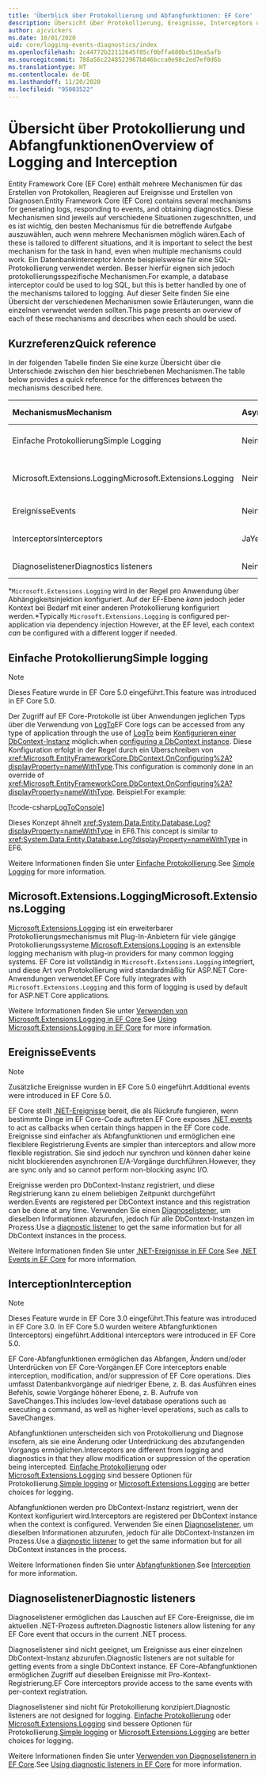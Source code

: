 ```yaml
---
title: 'Überblick über Protokollierung und Abfangfunktionen: EF Core'
description: Übersicht über Protokollierung, Ereignisse, Interceptors und Diagnosefunktionen für EF Core
author: ajcvickers
ms.date: 10/01/2020
uid: core/logging-events-diagnostics/index
ms.openlocfilehash: 2c44772b22112645f85cf0bffa680bc510ea5afb
ms.sourcegitcommit: 788a56c2248523967b846bcca0e98c2ed7ef0d6b
ms.translationtype: HT
ms.contentlocale: de-DE
ms.lasthandoff: 11/20/2020
ms.locfileid: "95003522"
---
```

# <a name="overview-of-logging-and-interception"></a><span data-ttu-id="c4283-103">Übersicht über Protokollierung und Abfangfunktionen</span><span class="sxs-lookup"><span data-stu-id="c4283-103">Overview of Logging and Interception</span></span>

<span data-ttu-id="c4283-104">Entity Framework Core (EF Core) enthält mehrere Mechanismen für das Erstellen von Protokollen, Reagieren auf Ereignisse und Erstellen von Diagnosen.</span><span class="sxs-lookup"><span data-stu-id="c4283-104">Entity Framework Core (EF Core) contains several mechanisms for generating logs, responding to events, and obtaining diagnostics.</span></span> <span data-ttu-id="c4283-105">Diese Mechanismen sind jeweils auf verschiedene Situationen zugeschnitten, und es ist wichtig, den besten Mechanismus für die betreffende Aufgabe auszuwählen, auch wenn mehrere Mechanismen möglich wären.</span><span class="sxs-lookup"><span data-stu-id="c4283-105">Each of these is tailored to different situations, and it is important to select the best mechanism for the task in hand, even when multiple mechanisms could work.</span></span> <span data-ttu-id="c4283-106">Ein Datenbankinterceptor könnte beispielsweise für eine SQL-Protokollierung verwendet werden. Besser hierfür eignen sich jedoch protokollierungsspezifische Mechanismen.</span><span class="sxs-lookup"><span data-stu-id="c4283-106">For example, a database interceptor could be used to log SQL, but this is better handled by one of the mechanisms tailored to logging.</span></span> <span data-ttu-id="c4283-107">Auf dieser Seite finden Sie eine Übersicht der verschiedenen Mechanismen sowie Erläuterungen, wann die einzelnen verwendet werden sollten.</span><span class="sxs-lookup"><span data-stu-id="c4283-107">This page presents an overview of each of these mechanisms and describes when each should be used.</span></span>

## <a name="quick-reference"></a><span data-ttu-id="c4283-108">Kurzreferenz</span><span class="sxs-lookup"><span data-stu-id="c4283-108">Quick reference</span></span>

<span data-ttu-id="c4283-109">In der folgenden Tabelle finden Sie eine kurze Übersicht über die Unterschiede zwischen den hier beschriebenen Mechanismen.</span><span class="sxs-lookup"><span data-stu-id="c4283-109">The table below provides a quick reference for the differences between the mechanisms described here.</span></span>

| <span data-ttu-id="c4283-110">Mechanismus</span><span class="sxs-lookup"><span data-stu-id="c4283-110">Mechanism</span></span> |  <span data-ttu-id="c4283-111">Async</span><span class="sxs-lookup"><span data-stu-id="c4283-111">Async</span></span> | <span data-ttu-id="c4283-112">`Scope`</span><span class="sxs-lookup"><span data-stu-id="c4283-112">Scope</span></span> | <span data-ttu-id="c4283-113">Registriert</span><span class="sxs-lookup"><span data-stu-id="c4283-113">Registered</span></span> | <span data-ttu-id="c4283-114">Beabsichtigte Verwendung</span><span class="sxs-lookup"><span data-stu-id="c4283-114">Intended use</span></span>
|:----------|--------|-------|------------|-------------
| <span data-ttu-id="c4283-115">Einfache Protokollierung</span><span class="sxs-lookup"><span data-stu-id="c4283-115">Simple Logging</span></span> | <span data-ttu-id="c4283-116">Nein</span><span class="sxs-lookup"><span data-stu-id="c4283-116">No</span></span> | <span data-ttu-id="c4283-117">Pro Kontext</span><span class="sxs-lookup"><span data-stu-id="c4283-117">Per context</span></span> | <span data-ttu-id="c4283-118">Kontextbezogene Konfiguration</span><span class="sxs-lookup"><span data-stu-id="c4283-118">Context configuration</span></span> | <span data-ttu-id="c4283-119">Protokollierung zur Entwicklungszeit</span><span class="sxs-lookup"><span data-stu-id="c4283-119">Development-time logging</span></span>
| <span data-ttu-id="c4283-120">Microsoft.Extensions.Logging</span><span class="sxs-lookup"><span data-stu-id="c4283-120">Microsoft.Extensions.Logging</span></span> | <span data-ttu-id="c4283-121">Nein</span><span class="sxs-lookup"><span data-stu-id="c4283-121">No</span></span> | <span data-ttu-id="c4283-122">Pro Kontext\*</span><span class="sxs-lookup"><span data-stu-id="c4283-122">Per context\*</span></span> | <span data-ttu-id="c4283-123">Abhängigkeitsinjektion</span><span class="sxs-lookup"><span data-stu-id="c4283-123">D.I.</span></span> <span data-ttu-id="c4283-124">oder kontextbezogene Konfiguration</span><span class="sxs-lookup"><span data-stu-id="c4283-124">or context configuration</span></span> | <span data-ttu-id="c4283-125">Produktionsprotokollierung</span><span class="sxs-lookup"><span data-stu-id="c4283-125">Production logging</span></span>
| <span data-ttu-id="c4283-126">Ereignisse</span><span class="sxs-lookup"><span data-stu-id="c4283-126">Events</span></span> | <span data-ttu-id="c4283-127">Nein</span><span class="sxs-lookup"><span data-stu-id="c4283-127">No</span></span> | <span data-ttu-id="c4283-128">Pro Kontext</span><span class="sxs-lookup"><span data-stu-id="c4283-128">Per context</span></span> | <span data-ttu-id="c4283-129">Beliebiger Zeitpunkt</span><span class="sxs-lookup"><span data-stu-id="c4283-129">Any time</span></span> | <span data-ttu-id="c4283-130">Reagieren auf EF-Ereignisse</span><span class="sxs-lookup"><span data-stu-id="c4283-130">Reacting to EF events</span></span>
| <span data-ttu-id="c4283-131">Interceptors</span><span class="sxs-lookup"><span data-stu-id="c4283-131">Interceptors</span></span> | <span data-ttu-id="c4283-132">Ja</span><span class="sxs-lookup"><span data-stu-id="c4283-132">Yes</span></span> | <span data-ttu-id="c4283-133">Pro Kontext</span><span class="sxs-lookup"><span data-stu-id="c4283-133">Per context</span></span> | <span data-ttu-id="c4283-134">Kontextbezogene Konfiguration</span><span class="sxs-lookup"><span data-stu-id="c4283-134">Context configuration</span></span> | <span data-ttu-id="c4283-135">Manipulieren von EF-Vorgängen</span><span class="sxs-lookup"><span data-stu-id="c4283-135">Manipulating EF operations</span></span>
| <span data-ttu-id="c4283-136">Diagnoselistener</span><span class="sxs-lookup"><span data-stu-id="c4283-136">Diagnostics listeners</span></span> | <span data-ttu-id="c4283-137">Nein</span><span class="sxs-lookup"><span data-stu-id="c4283-137">No</span></span> | <span data-ttu-id="c4283-138">Prozess</span><span class="sxs-lookup"><span data-stu-id="c4283-138">Process</span></span> | <span data-ttu-id="c4283-139">Global</span><span class="sxs-lookup"><span data-stu-id="c4283-139">Globally</span></span> | <span data-ttu-id="c4283-140">Anwendungsdiagnose</span><span class="sxs-lookup"><span data-stu-id="c4283-140">Application diagnostics</span></span>

<span data-ttu-id="c4283-141">\*`Microsoft.Extensions.Logging` wird in der Regel pro Anwendung über Abhängigkeitsinjektion konfiguriert. Auf der EF-Ebene _kann_ jedoch jeder Kontext bei Bedarf mit einer anderen Protokollierung konfiguriert werden.</span><span class="sxs-lookup"><span data-stu-id="c4283-141">\*Typically `Microsoft.Extensions.Logging` is configured per-application via dependency injection However, at the EF level, each context _can_ be configured with a different logger if needed.</span></span>

## <a name="simple-logging"></a><span data-ttu-id="c4283-142">Einfache Protokollierung</span><span class="sxs-lookup"><span data-stu-id="c4283-142">Simple logging</span></span>

> [!NOTE]
> <span data-ttu-id="c4283-143">Dieses Feature wurde in EF Core 5.0 eingeführt.</span><span class="sxs-lookup"><span data-stu-id="c4283-143">This feature was introduced in EF Core 5.0.</span></span>

<span data-ttu-id="c4283-144">Der Zugriff auf EF Core-Protokolle ist über Anwendungen jeglichen Typs über die Verwendung von [LogTo](https://github.com/dotnet/efcore/blob/ec3df8fd7e4ea4ebeebfa747619cef37b23ab2c6/src/EFCore/DbContextOptionsBuilder.cs#L135)</span><span class="sxs-lookup"><span data-stu-id="c4283-144">EF Core logs can be accessed from any type of application through the use of [LogTo](https://github.com/dotnet/efcore/blob/ec3df8fd7e4ea4ebeebfa747619cef37b23ab2c6/src/EFCore/DbContextOptionsBuilder.cs#L135)</span></span> <!-- Issue #2748 <xref:Microsoft.EntityFrameworkCore.DbContextOptionsBuilder.LogTo%2A> --> <span data-ttu-id="c4283-145">beim [Konfigurieren einer DbContext-Instanz](xref:core/dbcontext-configuration/index) möglich.</span><span class="sxs-lookup"><span data-stu-id="c4283-145">when [configuring a DbContext instance](xref:core/dbcontext-configuration/index).</span></span> <span data-ttu-id="c4283-146">Diese Konfiguration erfolgt in der Regel durch ein Überschreiben von <xref:Microsoft.EntityFrameworkCore.DbContext.OnConfiguring%2A?displayProperty=nameWithType>.</span><span class="sxs-lookup"><span data-stu-id="c4283-146">This configuration is commonly done in an override of <xref:Microsoft.EntityFrameworkCore.DbContext.OnConfiguring%2A?displayProperty=nameWithType>.</span></span> <span data-ttu-id="c4283-147">Beispiel:</span><span class="sxs-lookup"><span data-stu-id="c4283-147">For example:</span></span>

<!--
    protected override void OnConfiguring(DbContextOptionsBuilder optionsBuilder)
        => optionsBuilder.LogTo(Console.WriteLine);
-->
[!code-csharp[LogToConsole](../../../samples/core/Miscellaneous/Logging/SimpleLogging/Program.cs?name=LogToConsole)]

<span data-ttu-id="c4283-148">Dieses Konzept ähnelt <xref:System.Data.Entity.Database.Log?displayProperty=nameWithType> in EF6.</span><span class="sxs-lookup"><span data-stu-id="c4283-148">This concept is similar to <xref:System.Data.Entity.Database.Log?displayProperty=nameWithType> in EF6.</span></span>

<span data-ttu-id="c4283-149">Weitere Informationen finden Sie unter [Einfache Protokollierung](xref:core/logging-events-diagnostics/simple-logging).</span><span class="sxs-lookup"><span data-stu-id="c4283-149">See [Simple Logging](xref:core/logging-events-diagnostics/simple-logging) for more information.</span></span>

## <a name="microsoftextensionslogging"></a><span data-ttu-id="c4283-150">Microsoft.Extensions.Logging</span><span class="sxs-lookup"><span data-stu-id="c4283-150">Microsoft.Extensions.Logging</span></span>

<span data-ttu-id="c4283-151">[Microsoft.Extensions.Logging](/dotnet/core/extensions/logging) ist ein erweiterbarer Protokollierungsmechanismus mit Plug-In-Anbietern für viele gängige Protokollierungssysteme.</span><span class="sxs-lookup"><span data-stu-id="c4283-151">[Microsoft.Extensions.Logging](/dotnet/core/extensions/logging) is an extensible logging mechanism with plug-in providers for many common logging systems.</span></span> <span data-ttu-id="c4283-152">EF Core ist vollständig in `Microsoft.Extensions.Logging` integriert, und diese Art von Protokollierung wird standardmäßig für ASP.NET Core-Anwendungen verwendet.</span><span class="sxs-lookup"><span data-stu-id="c4283-152">EF Core fully integrates with `Microsoft.Extensions.Logging` and this form of logging is used by default for ASP.NET Core applications.</span></span>

<span data-ttu-id="c4283-153">Weitere Informationen finden Sie unter [Verwenden von Microsoft.Extensions.Logging in EF Core](xref:core/logging-events-diagnostics/extensions-logging).</span><span class="sxs-lookup"><span data-stu-id="c4283-153">See [Using Microsoft.Extensions.Logging in EF Core](xref:core/logging-events-diagnostics/extensions-logging) for more information.</span></span>

## <a name="events"></a><span data-ttu-id="c4283-154">Ereignisse</span><span class="sxs-lookup"><span data-stu-id="c4283-154">Events</span></span>

> [!NOTE]
> <span data-ttu-id="c4283-155">Zusätzliche Ereignisse wurden in EF Core 5.0 eingeführt.</span><span class="sxs-lookup"><span data-stu-id="c4283-155">Additional events were introduced in EF Core 5.0.</span></span>

<span data-ttu-id="c4283-156">EF Core stellt [.NET-Ereignisse](/dotnet/standard/events/) bereit, die als Rückrufe fungieren, wenn bestimmte Dinge im EF Core-Code auftreten.</span><span class="sxs-lookup"><span data-stu-id="c4283-156">EF Core exposes [.NET events](/dotnet/standard/events/) to act as callbacks when certain things happen in the EF Core code.</span></span> <span data-ttu-id="c4283-157">Ereignisse sind einfacher als Abfangfunktionen und ermöglichen eine flexiblere Registrierung.</span><span class="sxs-lookup"><span data-stu-id="c4283-157">Events are simpler than interceptors and allow more flexible registration.</span></span> <span data-ttu-id="c4283-158">Sie sind jedoch nur synchron und können daher keine nicht blockierenden asynchronen E/A-Vorgänge durchführen.</span><span class="sxs-lookup"><span data-stu-id="c4283-158">However, they are sync only and so cannot perform non-blocking async I/O.</span></span>

<span data-ttu-id="c4283-159">Ereignisse werden pro DbContext-Instanz registriert, und diese Registrierung kann zu einem beliebigen Zeitpunkt durchgeführt werden.</span><span class="sxs-lookup"><span data-stu-id="c4283-159">Events are registered per DbContext instance and this registration can be done at any time.</span></span> <span data-ttu-id="c4283-160">Verwenden Sie einen [Diagnoselistener](xref:core/logging-events-diagnostics/diagnostic-listeners), um dieselben Informationen abzurufen, jedoch für alle DbContext-Instanzen im Prozess.</span><span class="sxs-lookup"><span data-stu-id="c4283-160">Use a [diagnostic listener](xref:core/logging-events-diagnostics/diagnostic-listeners) to get the same information but for all DbContext instances in the process.</span></span>

<span data-ttu-id="c4283-161">Weitere Informationen finden Sie unter [.NET-Ereignisse in EF Core](xref:core/logging-events-diagnostics/events).</span><span class="sxs-lookup"><span data-stu-id="c4283-161">See [.NET Events in EF Core](xref:core/logging-events-diagnostics/events) for more information.</span></span>

## <a name="interception"></a><span data-ttu-id="c4283-162">Interception</span><span class="sxs-lookup"><span data-stu-id="c4283-162">Interception</span></span>

> [!NOTE]
> <span data-ttu-id="c4283-163">Dieses Feature wurde in EF Core 3.0 eingeführt.</span><span class="sxs-lookup"><span data-stu-id="c4283-163">This feature was introduced in EF Core 3.0.</span></span> <span data-ttu-id="c4283-164">In EF Core 5.0 wurden weitere Abfangfunktionen (Interceptors) eingeführt.</span><span class="sxs-lookup"><span data-stu-id="c4283-164">Additional interceptors were introduced in EF Core 5.0.</span></span>

<span data-ttu-id="c4283-165">EF Core-Abfangfunktionen ermöglichen das Abfangen, Ändern und/oder Unterdrücken von EF Core-Vorgängen.</span><span class="sxs-lookup"><span data-stu-id="c4283-165">EF Core interceptors enable interception, modification, and/or suppression of EF Core operations.</span></span> <span data-ttu-id="c4283-166">Dies umfasst Datenbankvorgänge auf niedriger Ebene, z. B. das Ausführen eines Befehls, sowie Vorgänge höherer Ebene, z. B. Aufrufe von SaveChanges.</span><span class="sxs-lookup"><span data-stu-id="c4283-166">This includes low-level database operations such as executing a command, as well as higher-level operations, such as calls to SaveChanges.</span></span>

<span data-ttu-id="c4283-167">Abfangfunktionen unterscheiden sich von Protokollierung und Diagnose insofern, als sie eine Änderung oder Unterdrückung des abzufangenden Vorgangs ermöglichen.</span><span class="sxs-lookup"><span data-stu-id="c4283-167">Interceptors are different from logging and diagnostics in that they allow modification or suppression of the operation being intercepted.</span></span> <span data-ttu-id="c4283-168">[Einfache Protokollierung](xref:core/logging-events-diagnostics/simple-logging) oder [Microsoft.Extensions.Logging](xref:core/logging-events-diagnostics/extensions-logging) sind bessere Optionen für Protokollierung.</span><span class="sxs-lookup"><span data-stu-id="c4283-168">[Simple logging](xref:core/logging-events-diagnostics/simple-logging) or [Microsoft.Extensions.Logging](xref:core/logging-events-diagnostics/extensions-logging) are better choices for logging.</span></span>

<span data-ttu-id="c4283-169">Abfangfunktionen werden pro DbContext-Instanz registriert, wenn der Kontext konfiguriert wird.</span><span class="sxs-lookup"><span data-stu-id="c4283-169">Interceptors are registered per DbContext instance when the context is configured.</span></span> <span data-ttu-id="c4283-170">Verwenden Sie einen [Diagnoselistener](xref:core/logging-events-diagnostics/diagnostic-listeners), um dieselben Informationen abzurufen, jedoch für alle DbContext-Instanzen im Prozess.</span><span class="sxs-lookup"><span data-stu-id="c4283-170">Use a [diagnostic listener](xref:core/logging-events-diagnostics/diagnostic-listeners) to get the same information but for all DbContext instances in the process.</span></span>

<span data-ttu-id="c4283-171">Weitere Informationen finden Sie unter [Abfangfunktionen](xref:core/logging-events-diagnostics/interceptors).</span><span class="sxs-lookup"><span data-stu-id="c4283-171">See [Interception](xref:core/logging-events-diagnostics/interceptors) for more information.</span></span>

## <a name="diagnostic-listeners"></a><span data-ttu-id="c4283-172">Diagnoselistener</span><span class="sxs-lookup"><span data-stu-id="c4283-172">Diagnostic listeners</span></span>

<span data-ttu-id="c4283-173">Diagnoselistener ermöglichen das Lauschen auf EF Core-Ereignisse, die im aktuellen .NET-Prozess auftreten.</span><span class="sxs-lookup"><span data-stu-id="c4283-173">Diagnostic listeners allow listening for any EF Core event that occurs in the current .NET process.</span></span>

<span data-ttu-id="c4283-174">Diagnoselistener sind nicht geeignet, um Ereignisse aus einer einzelnen DbContext-Instanz abzurufen.</span><span class="sxs-lookup"><span data-stu-id="c4283-174">Diagnostic listeners are not suitable for getting events from a single DbContext instance.</span></span> <span data-ttu-id="c4283-175">EF Core-Abfangfunktionen ermöglichen Zugriff auf dieselben Ereignisse mit Pro-Kontext-Registrierung.</span><span class="sxs-lookup"><span data-stu-id="c4283-175">EF Core interceptors provide access to the same events with per-context registration.</span></span>

<span data-ttu-id="c4283-176">Diagnoselistener sind nicht für Protokollierung konzipiert.</span><span class="sxs-lookup"><span data-stu-id="c4283-176">Diagnostic listeners are not designed for logging.</span></span> <span data-ttu-id="c4283-177">[Einfache Protokollierung](xref:core/logging-events-diagnostics/simple-logging) oder [Microsoft.Extensions.Logging](xref:core/logging-events-diagnostics/extensions-logging) sind bessere Optionen für Protokollierung.</span><span class="sxs-lookup"><span data-stu-id="c4283-177">[Simple logging](xref:core/logging-events-diagnostics/simple-logging) or [Microsoft.Extensions.Logging](xref:core/logging-events-diagnostics/extensions-logging) are better choices for logging.</span></span>

<span data-ttu-id="c4283-178">Weitere Informationen finden Sie unter [Verwenden von Diagnoselistenern in EF Core](xref:core/logging-events-diagnostics/diagnostic-listeners).</span><span class="sxs-lookup"><span data-stu-id="c4283-178">See [Using diagnostic listeners in EF Core](xref:core/logging-events-diagnostics/diagnostic-listeners) for more information.</span></span>
